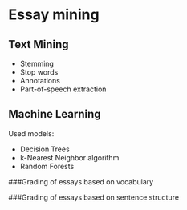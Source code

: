 
Essay mining
============

Text Mining
-----------

- Stemming
- Stop words
- Annotations
- Part-of-speech extraction

Machine Learning
----------------

Used models:

- Decision Trees
- k-Nearest Neighbor algorithm
- Random Forests

###Grading of essays based on vocabulary



###Grading of essays based on sentence structure


